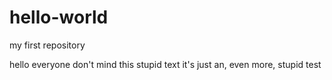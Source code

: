# hello-world
my first repository

hello everyone
don't mind this stupid text it's just an, even more, stupid test
